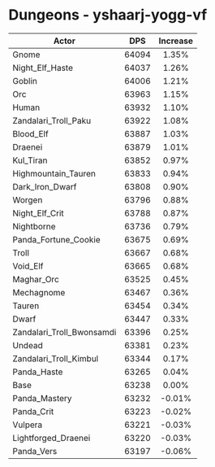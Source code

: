 # Dungeons - yshaarj-yogg-vf
| Actor | DPS | Increase |
|---|:---:|:---:|
|Gnome|64094|1.35%|
|Night_Elf_Haste|64037|1.26%|
|Goblin|64006|1.21%|
|Orc|63963|1.15%|
|Human|63932|1.10%|
|Zandalari_Troll_Paku|63922|1.08%|
|Blood_Elf|63887|1.03%|
|Draenei|63879|1.01%|
|Kul_Tiran|63852|0.97%|
|Highmountain_Tauren|63833|0.94%|
|Dark_Iron_Dwarf|63808|0.90%|
|Worgen|63796|0.88%|
|Night_Elf_Crit|63788|0.87%|
|Nightborne|63736|0.79%|
|Panda_Fortune_Cookie|63675|0.69%|
|Troll|63667|0.68%|
|Void_Elf|63665|0.68%|
|Maghar_Orc|63525|0.45%|
|Mechagnome|63467|0.36%|
|Tauren|63454|0.34%|
|Dwarf|63447|0.33%|
|Zandalari_Troll_Bwonsamdi|63396|0.25%|
|Undead|63381|0.23%|
|Zandalari_Troll_Kimbul|63344|0.17%|
|Panda_Haste|63265|0.04%|
|Base|63238|0.00%|
|Panda_Mastery|63232|-0.01%|
|Panda_Crit|63223|-0.02%|
|Vulpera|63221|-0.03%|
|Lightforged_Draenei|63220|-0.03%|
|Panda_Vers|63197|-0.06%|
